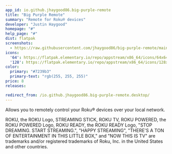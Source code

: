 ```yaml
---
app_id: io.github.jhaygood86.big-purple-remote
title: "Big Purple Remote"
summary: "Remote for Roku® devices"
developer: "Justin Haygood"
homepage: "#"
help_page: "#"
dist: flatpak
screenshots:
  - https://raw.githubusercontent.com/jhaygood86/big-purple-remote/main/data/screenshot.png
icons:
  '64': https://flatpak.elementary.io/repo/appstream/x86_64/icons/64x64/io.github.jhaygood86.big-purple-remote.png
  '128': https://flatpak.elementary.io/repo/appstream/x86_64/icons/128x128/io.github.jhaygood86.big-purple-remote.png
color:
  primary: "#7239b3"
  primary-text: "rgb(255, 255, 255)"
price: 8
releases:

redirect_from: /io.github.jhaygood86.big-purple-remote.desktop/
---
```


<p>Allows you to remotely control your Roku® devices over your local network.</p>
<p>ROKU, the ROKU Logo, STREAMING STICK, ROKU TV, ROKU POWERED, the ROKU POWERED Logo, ROKU READY, the ROKU READY Logo, "STOP DREAMING. START STREAMING.", "HAPPY STREAMING", "THERE'S A TON OF ENTERTAINMENT IN THIS LITTLE BOX," and "NOW THIS IS TV" are trademarks and/or registered trademarks of Roku, Inc. in the United States and other countries.</p>